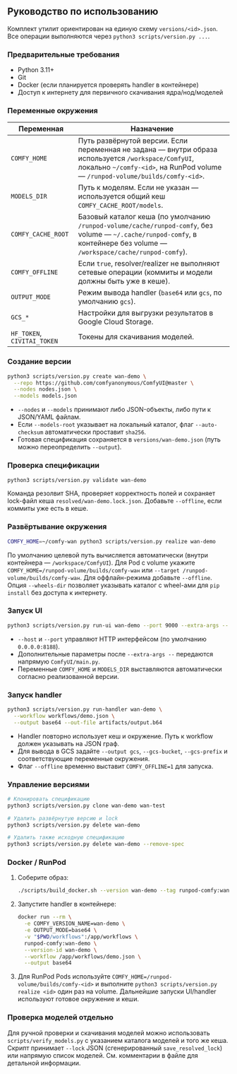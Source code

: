 ## Руководство по использованию

Комплект утилит ориентирован на единую схему `versions/<id>.json`. Все операции выполняются через `python3 scripts/version.py ...`.

### Предварительные требования

-   Python 3.11+
-   Git
-   Docker (если планируется проверять handler в контейнере)
-   Доступ к интернету для первичного скачивания ядра/нод/моделей

### Переменные окружения

| Переменная                  | Назначение                                                                                                                                                                            |
| --------------------------- | ------------------------------------------------------------------------------------------------------------------------------------------------------------------------------------- |
| `COMFY_HOME`                | Путь развёрнутой версии. Если переменная не задана — внутри образа используется `/workspace/ComfyUI`, локально `~/comfy-<id>`, на RunPod volume — `/runpod-volume/builds/comfy-<id>`. |
| `MODELS_DIR`                | Путь к моделям. Если не указан — используется общий кеш `COMFY_CACHE_ROOT/models`.                                                                                                    |
| `COMFY_CACHE_ROOT`          | Базовый каталог кеша (по умолчанию `/runpod-volume/cache/runpod-comfy`, без volume — `~/.cache/runpod-comfy`, в контейнере без volume — `/workspace/cache/runpod-comfy`).             |
| `COMFY_OFFLINE`             | Если `true`, resolver/realizer не выполняют сетевые операции (коммиты и модели должны быть уже в кеше).                                                                               |
| `OUTPUT_MODE`               | Режим вывода handler (`base64` или `gcs`, по умолчанию `gcs`).                                                                                                                        |
| `GCS_*`                     | Настройки для выгрузки результатов в Google Cloud Storage.                                                                                                                            |
| `HF_TOKEN`, `CIVITAI_TOKEN` | Токены для скачивания моделей.                                                                                                                                                        |

### Создание версии

```bash
python3 scripts/version.py create wan-demo \
  --repo https://github.com/comfyanonymous/ComfyUI@master \
  --nodes nodes.json \
  --models models.json
```

-   `--nodes` и `--models` принимают либо JSON-объекты, либо пути к JSON/YAML файлам.
-   Если `--models-root` указывает на локальный каталог, флаг `--auto-checksum` автоматически проставит `sha256`.
-   Готовая спецификация сохраняется в `versions/wan-demo.json` (путь можно переопределить `--output`).

### Проверка спецификации

```bash
python3 scripts/version.py validate wan-demo
```

Команда резолвит SHA, проверяет корректность полей и сохраняет lock-файл кеша `resolved/wan-demo.lock.json`. Добавьте `--offline`, если коммиты уже есть в кеше.

### Развёртывание окружения

```bash
COMFY_HOME=~/comfy-wan python3 scripts/version.py realize wan-demo
```

По умолчанию целевой путь вычисляется автоматически (внутри контейнера — `/workspace/ComfyUI`). Для Pod с volume укажите `COMFY_HOME=/runpod-volume/builds/comfy-wан` или `--target /runpod-volume/builds/comfy-wан`. Для оффлайн-режима добавьте `--offline`. Опция `--wheels-dir` позволяет указывать каталог с wheel-ами для `pip install` без доступа к интернету.

### Запуск UI

```bash
python3 scripts/version.py run-ui wan-demo --port 9000 --extra-args -- --no-auto-launch
```

-   `--host` и `--port` управляют HTTP интерфейсом (по умолчанию `0.0.0.0:8188`).
-   Дополнительные параметры после `--extra-args --` передаются напрямую `ComfyUI/main.py`.
-   Переменные `COMFY_HOME` и `MODELS_DIR` выставляются автоматически согласно реализованной версии.

### Запуск handler

```bash
python3 scripts/version.py run-handler wan-demo \
  --workflow workflows/demo.json \
  --output base64 --out-file artifacts/output.b64
```

-   Handler повторно использует кеш и окружение. Путь к workflow должен указывать на JSON граф.
-   Для вывода в GCS задайте `--output gcs`, `--gcs-bucket`, `--gcs-prefix` и соответствующие переменные окружения.
-   Флаг `--offline` временно выставит `COMFY_OFFLINE=1` для запуска.

### Управление версиями

```bash
# Клонировать спецификацию
python3 scripts/version.py clone wan-demo wan-test

# Удалить развёрнутую версию и lock
python3 scripts/version.py delete wan-demo

# Удалить также исходную спецификацию
python3 scripts/version.py delete wan-demo --remove-spec
```

### Docker / RunPod

1. Соберите образ:

    ```bash
    ./scripts/build_docker.sh --version wan-demo --tag runpod-comfy:wan-demo
    ```

2. Запустите handler в контейнере:

    ```bash
    docker run --rm \
      -e COMFY_VERSION_NAME=wan-demo \
      -e OUTPUT_MODE=base64 \
      -v "$PWD/workflows":/app/workflows \
      runpod-comfy:wan-demo \
      --version-id wan-demo \
      --workflow /app/workflows/demo.json \
      --output base64
    ```

3. Для RunPod Pods используйте `COMFY_HOME=/runpod-volume/builds/comfy-<id>` и выполните `python3 scripts/version.py realize <id>` один раз на volume. Дальнейшие запуски UI/handler используют готовое окружение и кеши.

### Проверка моделей отдельно

Для ручной проверки и скачивания моделей можно использовать `scripts/verify_models.py` с указанием каталога моделей и того же кеша. Скрипт принимает `--lock` JSON (сгенерированный `save_resolved_lock`) или напрямую список моделей. См. комментарии в файле для детальной информации.
